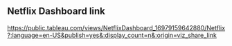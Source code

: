 ## Netflix Dashboard link
https://public.tableau.com/views/NetflixDashboard_16979159642880/Netflix?:language=en-US&publish=yes&:display_count=n&:origin=viz_share_link
